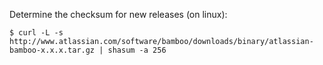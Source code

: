 

Determine the checksum for new releases (on linux):

    $ curl -L -s http://www.atlassian.com/software/bamboo/downloads/binary/atlassian-bamboo-x.x.x.tar.gz | shasum -a 256 



